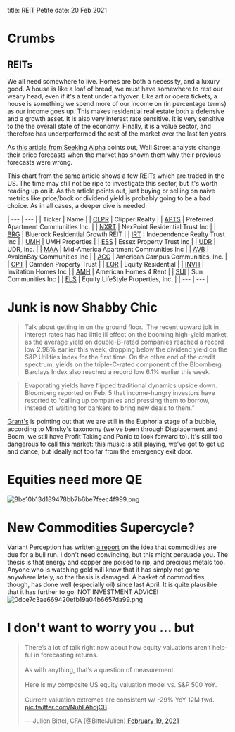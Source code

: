 title: REIT Petite 
date: 20 Feb 2021

# Crumbs

## REITs

We all need somewhere to live.
Homes are both a necessity, and a luxury good. 
A house is like a loaf of bread, we must have somewhere to rest our weary head, even if it's a tent under a flyover.
Like art or opera tickets, a house is something we spend more of our income on (in percentage terms) as our income goes up.
This makes residential real estate both a defensive and a growth asset.
It is also very interest rate sensitive.
It is very sensitive to the the overall state of the economy.
Finally, it is a value sector, and therefore has underperformed the rest of the market over the last ten years.

As [this article from Seeking Alpha](https://seekingalpha.com/article/4407594-when-wall-street-likes-apartments) points out, Wall Street analysts change their price forecasts when the market has shown them why their previous forecasts were wrong.

This chart from the same article shows a few REITs which are traded in the US.
The time may still not be ripe to investigate this sector, but it's worth reading up on it.
As the article points out, just buying or selling on naive metrics like price/book or dividend yield is probably going to be a bad choice.
As in all cases, a deeper dive is needed. 

| --- | --- |
| Ticker | Name |
| [CLPR](https://seekingalpha.com/symbol/CLPR?source=content_type%3Areact%7Cfirst_level_url%3Aarticle%7Csection%3Amain_content%7Cbutton%3Abody_link "Clipper Realty Inc.") | Clipper Realty |
| [APTS](https://seekingalpha.com/symbol/APTS?source=content_type%3Areact%7Cfirst_level_url%3Aarticle%7Csection%3Amain_content%7Cbutton%3Abody_link "Preferred Apartment Communities, Inc.") | Preferred Apartment Communities Inc. |
| [NXRT](https://seekingalpha.com/symbol/NXRT?source=content_type%3Areact%7Cfirst_level_url%3Aarticle%7Csection%3Amain_content%7Cbutton%3Abody_link "NexPoint Residential Trust, Inc.") | NexPoint Residential Trust Inc |
| [BRG](https://seekingalpha.com/symbol/BRG?source=content_type%3Areact%7Cfirst_level_url%3Aarticle%7Csection%3Amain_content%7Cbutton%3Abody_link "Bluerock Residential Growth REIT, Inc.") | Bluerock Residential Growth REIT |
| [IRT](https://seekingalpha.com/symbol/IRT?source=content_type%3Areact%7Cfirst_level_url%3Aarticle%7Csection%3Amain_content%7Cbutton%3Abody_link "Independence Realty Trust, Inc.") | Independence Realty Trust Inc |
| [UMH](https://seekingalpha.com/symbol/UMH?source=content_type%3Areact%7Cfirst_level_url%3Aarticle%7Csection%3Amain_content%7Cbutton%3Abody_link "UMH Properties, Inc.") | UMH Properties |
| [ESS](https://seekingalpha.com/symbol/ESS?source=content_type%3Areact%7Cfirst_level_url%3Aarticle%7Csection%3Amain_content%7Cbutton%3Abody_link "Essex Property Trust, Inc.") | Essex Property Trust Inc |
| [UDR](https://seekingalpha.com/symbol/UDR?source=content_type%3Areact%7Cfirst_level_url%3Aarticle%7Csection%3Amain_content%7Cbutton%3Abody_link "UDR, Inc.") | UDR, Inc. |
| [MAA](https://seekingalpha.com/symbol/MAA?source=content_type%3Areact%7Cfirst_level_url%3Aarticle%7Csection%3Amain_content%7Cbutton%3Abody_link "Mid-America Apartment Communities, Inc.") | Mid-America Apartment Communities Inc |
| [AVB](https://seekingalpha.com/symbol/AVB?source=content_type%3Areact%7Cfirst_level_url%3Aarticle%7Csection%3Amain_content%7Cbutton%3Abody_link "AvalonBay Communities, Inc.") | AvalonBay Communities Inc |
| [ACC](https://seekingalpha.com/symbol/ACC?source=content_type%3Areact%7Cfirst_level_url%3Aarticle%7Csection%3Amain_content%7Cbutton%3Abody_link "American Campus Communities, Inc.") | American Campus Communities, Inc. |
| [CPT](https://seekingalpha.com/symbol/CPT?source=content_type%3Areact%7Cfirst_level_url%3Aarticle%7Csection%3Amain_content%7Cbutton%3Abody_link "Camden Property Trust") | Camden Property Trust |
| [EQR](https://seekingalpha.com/symbol/EQR?source=content_type%3Areact%7Cfirst_level_url%3Aarticle%7Csection%3Amain_content%7Cbutton%3Abody_link "Equity Residential") | Equity Residential |
| [INVH](https://seekingalpha.com/symbol/INVH?source=content_type%3Areact%7Cfirst_level_url%3Aarticle%7Csection%3Amain_content%7Cbutton%3Abody_link "Invitation Homes Inc.") | Invitation Homes Inc |
| [AMH](https://seekingalpha.com/symbol/AMH?source=content_type%3Areact%7Cfirst_level_url%3Aarticle%7Csection%3Amain_content%7Cbutton%3Abody_link "American Homes 4 Rent") | American Homes 4 Rent |
| [SUI](https://seekingalpha.com/symbol/SUI?source=content_type%3Areact%7Cfirst_level_url%3Aarticle%7Csection%3Amain_content%7Cbutton%3Abody_link "Sun Communities, Inc.") | Sun Communities Inc |
| [ELS](https://seekingalpha.com/symbol/ELS?source=content_type%3Areact%7Cfirst_level_url%3Aarticle%7Csection%3Amain_content%7Cbutton%3Abody_link "Equity LifeStyle Properties, Inc.") | Equity LifeStyle Properties, Inc. |
| --- | --- |

# Junk is now Shabby Chic

> Talk about getting in on the ground floor.  The recent upward jolt in interest rates has had little ill effect on the booming high-yield market, as the average yield on double-B-rated companies reached a record low 2.98% earlier this week, dropping below the dividend yield on the S&P Utilities Index for the first time. On the other end of the credit spectrum, yields on the triple-C-rated component of the Bloomberg Barclays Index also reached a record low 6.1% earlier this week. 

> Evaporating yields have flipped traditional dynamics upside down.  Bloomberg reported on Feb. 5 that income-hungry investors have resorted to “calling up companies and pressing them to borrow, instead of waiting for bankers to bring new deals to them.”

[Grant's](https://www.grantspub.com/) is pointing out that we are still in the Euphoria stage of a bubble, according to Minsky's taxonomy (we've been through Displacement and Boom, we still have Profit Taking and Panic to look forward to). It's still too dangerous to call this market: this music is still playing, we've got to get up and dance, but ideally not too far from the emergency exit door.

# Equities need more QE

![8be10b13d189478bb7b6be7feec4f999.png]({attach}8be10b13d189478bb7b6be7feec4f999.png)

# New Commodities Supercycle?

Variant Perception has written [a report](https://www.variantperception.com/2021/02/17/the-next-commodity-supercycle/?utm_source=twitter&mc_cid=74de942d69&mc_eid=8d66df2c11) on the idea that commodities are due for a bull run. 
I don't need convincing, but this might persuade you.
The thesis is that energy and copper are poised to rip, and precious metals too.
Anyone who is watching gold will know that it has simply not gone anywhere lately, so the thesis is damaged.
A basket of commodities, though, has done well (especially oil) since last April. It is quite plausible that it has further to go. 
NOT INVESTMENT ADVICE!
![0dce7c3ae669420efb19a04b6657da99.png]({attach}0dce7c3ae669420efb19a04b6657da99.png)

# I don't want to worry you … but

 <blockquote class="twitter-tweet"><p lang="en" dir="ltr">There’s a lot of talk right now about how equity valuations aren’t helpful in forecasting returns.<br><br>As with anything, that’s a question of measurement.<br><br>Here is my composite US equity valuation model vs. S&amp;P 500 YoY.<br><br>Current valuation extremes are consistent w/ -29% YoY 12M fwd. <a href="https://t.co/NuhFAhdjCB">pic.twitter.com/NuhFAhdjCB</a></p>&mdash; Julien Bittel, CFA (@BittelJulien) <a href="https://twitter.com/BittelJulien/status/1362731770173657095?ref_src=twsrc%5Etfw">February 19, 2021</a></blockquote> <script async src="https://platform.twitter.com/widgets.js" charset="utf-8"></script>
 
 
 
 